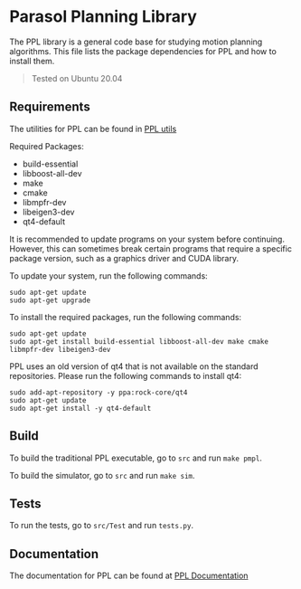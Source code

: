 # Parasol Planning Library

The PPL library is a general code base for studying motion planning algorithms.
This file lists the package dependencies for PPL and how to install them.
> Tested on Ubuntu 20.04

## Requirements
The utilities for PPL can be found in [PPL utils](https://github.com/parasol-ppl/ppl_utils)

Required Packages:
- build-essential
- libboost-all-dev
- make
- cmake
- libmpfr-dev
- libeigen3-dev
- qt4-default

It is recommended to update programs on your system before continuing. However,
this can sometimes break certain programs that require a specific package
version, such as a graphics driver and CUDA library.

To update your system, run the following commands:
```
sudo apt-get update
sudo apt-get upgrade
```

To install the required packages, run the following commands:
```
sudo apt-get update
sudo apt-get install build-essential libboost-all-dev make cmake libmpfr-dev libeigen3-dev
```

PPL uses an old version of qt4 that is not available on the standard
repositories. Please run the following commands to install qt4:
```
sudo add-apt-repository -y ppa:rock-core/qt4
sudo apt-get update
sudo apt-get install -y qt4-default
```


<!--
## Migration from SVN

As part of the migration from SVN, we have separated our examples into their own repository at [pmpl\_envs](https://gitlab.engr.illinois.edu/parasol/envs.git). If you find that an input file you need is missing, please import it from the archived SVN repo to the new envs repo or ask Read for help.

Another important change is the removal of SVN externals. Our utilities now live at [pmpl\_utils](https://gitlab.engr.illinois.edu/parasol/pmpl_utils.git), and must be cloned separately. We will likely move to either git submodules or subtress eventually, but for now here is how to set up your utilities:
- Clone the utilities repo, which will produce a directory called `pmpl_utils`.
- Go to the root of your PMPL checkout and create a soft-link to the `pmpl_utils` directory with `ln -s /my/path/to/pmpl_utils`.
- Make PMPL.
Note that you generally only need one utilities checkout; multiple working copies of PMPL can and should share the same utilities folder.

If you are working on a branch other than trunk, you may have issues with the utilities versions not matching your branch state. If this occurs, please try to update your branch to use the latest utilities. This should be straight-forward, but if it proves difficult please ask Read for help.

In addition to the dedicated utilities, PMPL requires several other libraries:
- gcc
- boost
- bash (for testing script)
- CGAL v4.6 - 4.11
- OpenCV (for marker detection only)
- Qt4 (for simulator only)

**TODO**: Determine supported versions for each utility.

**TODO**: List libraries from the dedicated utilities to facilitate converting to pulling from their home repos.
- aruco
- bullet v2.87
- dlib
- gl\_visualizer (nonstd, glutils, sandbox)
- MPNN
- player
- PQP
- RAPID
- stapl
- tetgen
- tinyxml

-->
## Build

To build the traditional PPL executable, go to `src` and run `make pmpl`.

To build the simulator, go to `src` and run `make sim`.

<!--
## Usage

**TODO**: Document the various ways to invoke the program.
-->

## Tests

To run the tests, go to `src/Test` and run `tests.py`.

## Documentation
The documentation for PPL can be found at [PPL Documentation](https://parasol-ppl.github.io/ppl)
